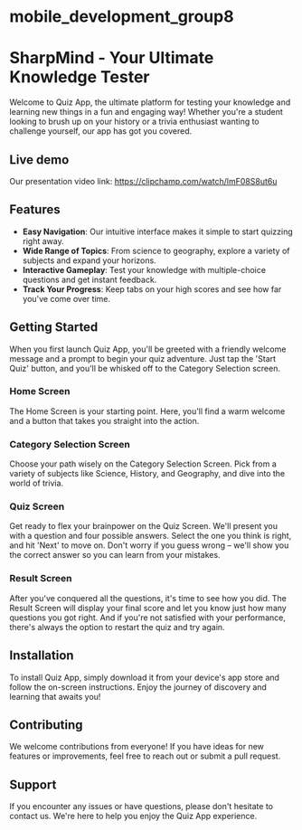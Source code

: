 # mobile_development_group8



# SharpMind - Your Ultimate Knowledge Tester

Welcome to Quiz App, the ultimate platform for testing your knowledge and learning new things in a fun and engaging way! Whether you're a student looking to brush up on your history or a trivia enthusiast wanting to challenge yourself, our app has got you covered.

## Live demo
Our presentation video link: https://clipchamp.com/watch/lmF08S8ut6u

## Features

- **Easy Navigation**: Our intuitive interface makes it simple to start quizzing right away.
- **Wide Range of Topics**: From science to geography, explore a variety of subjects and expand your horizons.
- **Interactive Gameplay**: Test your knowledge with multiple-choice questions and get instant feedback.
- **Track Your Progress**: Keep tabs on your high scores and see how far you've come over time.

## Getting Started

When you first launch Quiz App, you'll be greeted with a friendly welcome message and a prompt to begin your quiz adventure. Just tap the 'Start Quiz' button, and you'll be whisked off to the Category Selection screen.

### Home Screen

The Home Screen is your starting point. Here, you'll find a warm welcome and a button that takes you straight into the action.

### Category Selection Screen

Choose your path wisely on the Category Selection Screen. Pick from a variety of subjects like Science, History, and Geography, and dive into the world of trivia.

### Quiz Screen

Get ready to flex your brainpower on the Quiz Screen. We'll present you with a question and four possible answers. Select the one you think is right, and hit 'Next' to move on. Don't worry if you guess wrong – we'll show you the correct answer so you can learn from your mistakes.

### Result Screen

After you've conquered all the questions, it's time to see how you did. The Result Screen will display your final score and let you know just how many questions you got right. And if you're not satisfied with your performance, there's always the option to restart the quiz and try again.

## Installation

To install Quiz App, simply download it from your device's app store and follow the on-screen instructions. Enjoy the journey of discovery and learning that awaits you!

## Contributing

We welcome contributions from everyone! If you have ideas for new features or improvements, feel free to reach out or submit a pull request.

## Support

If you encounter any issues or have questions, please don't hesitate to contact us. We're here to help you enjoy the Quiz App experience.

